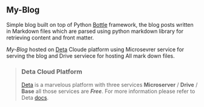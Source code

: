## My-Blog

Simple blog built on top of Python [Bottle](https://bottlepy.org) framework, the blog posts written in Markdown files which are parsed using python markdown library for retrieving content and front matter.

_My-Blog_ hosted on [Deta](https://deta.sh) Cloude platform using Microsevrer service for serving the blog and Drive serviece for hosting All mark down files.

 > ### Deta Cloud Platform
 > [Deta](https://deta.sh) is a marvelous platform with three services **Microserver** / **Drive** / **Base** all those services are _**Free**_.
 > For more information please refer to Deta [docs](https://docs.deta.sh/docs/home/).
 
